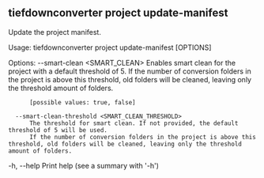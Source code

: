 ## tiefdownconverter project update-manifest

Update the project manifest.

Usage: tiefdownconverter project update-manifest [OPTIONS]

Options:
      --smart-clean <SMART_CLEAN>
          Enables smart clean for the project with a default threshold of 5.
          If the number of conversion folders in the project is above this threshold, old folders will be cleaned, leaving only the threshold amount of folders.
          
          [possible values: true, false]

      --smart-clean-threshold <SMART_CLEAN_THRESHOLD>
          The threshold for smart clean. If not provided, the default threshold of 5 will be used.
          If the number of conversion folders in the project is above this threshold, old folders will be cleaned, leaving only the threshold amount of folders.

  -h, --help
          Print help (see a summary with '-h')

